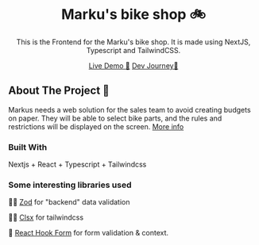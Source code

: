 <div align="center">

  <h1 align="center"> Marku's bike shop 🚲 </h3>

  <p align="center">
    This is the Frontend for the Marku's bike shop.
    It is made using NextJS, Typescript and TailwindCSS.
    <br />
  </p>
    <a href="https://markus-shop.vercel.app/">Live Demo 🚀</a> <a href="https://mlz-space.notion.site/Welcome-to-Famous-Markus-Bike-Shop-150694e6ae9380bca363ca58b50d3931">Dev Journey📓</a> 
</div>



<!-- ABOUT THE PROJECT -->
## About The Project 👀

Markus needs a web solution for the sales team to avoid creating budgets on paper. They will be able to select bike parts, and the rules and restrictions will be displayed on the screen.
[More info](https://factorialco.notion.site/Product-Growth-Engineer-Challenge-7fdace66787f4abcb3f414c266619e00)



### Built With

Nextjs  + React + Typescript + Tailwindcss

### Some interesting libraries used
🕵🏻 [Zod](https://zod.dev/) for "backend" data validation

💅🏻 [Clsx](https://www.npmjs.com/package/clsx) for tailwindcss

📝 [React Hook Form](https://react-hook-form.com/) for form validation & context.








